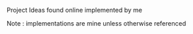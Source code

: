 Project Ideas found online implemented by me

Note : implementations are mine unless otherwise referenced